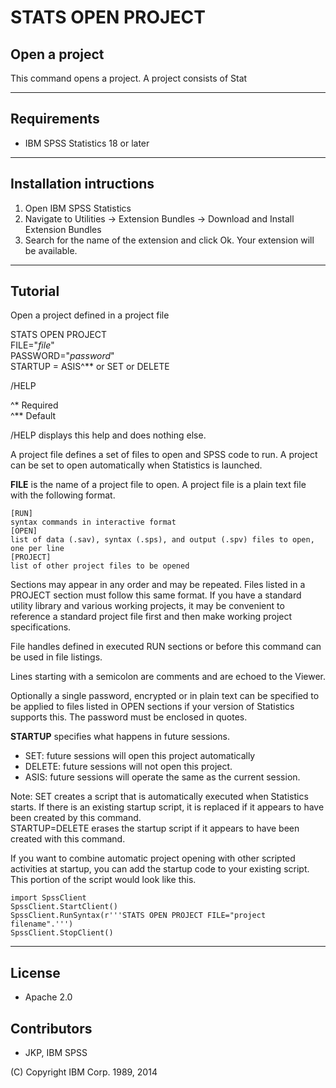 STATS OPEN PROJECT
====================================

## Open a project
 This command opens a project.  A project consists of Stat

---
Requirements
----
- IBM SPSS Statistics 18 or later

---
Installation intructions
----
1. Open IBM SPSS Statistics
2. Navigate to Utilities -> Extension Bundles -> Download and Install Extension Bundles
3. Search for the name of the extension and click Ok. Your extension will be available.

----
Tutorial
----

Open a project defined in a project file


STATS OPEN PROJECT  
FILE="*file*"   
PASSWORD="*password*"  
STARTUP = ASIS^&#42;&#42; or SET or DELETE

/HELP

^&#42; Required  
^&#42;&#42; Default

/HELP displays this help and does nothing else.

A project file defines a set of files to open and SPSS code to run.  A
project can be set to open automatically when Statistics is launched.

**FILE** is the name of a project file to open.  A project file is a plain text
file with the following format.
```
[RUN]
syntax commands in interactive format
[OPEN]
list of data (.sav), syntax (.sps), and output (.spv) files to open,
one per line
[PROJECT]
list of other project files to be opened
```

Sections may appear in any order and may be repeated.
Files listed in a PROJECT section must follow this same format.
If you have a standard utility library and various working projects,
it may be convenient to reference a standard project file first and then
make working project specifications.

File handles defined in executed RUN sections or before this command can
be used in file listings.

Lines starting with a semicolon are comments and are echoed to the Viewer.

Optionally a single password, encrypted or in plain text can be
specified to be applied to files listed in OPEN sections if your version
of Statistics supports this.  The password must be enclosed in quotes.

**STARTUP** specifies what happens in future sessions.  
* SET: future sessions will open this project automatically
* DELETE: future sessions will not open this project.
* ASIS: future sessions will operate the same as the current
session.

Note: SET creates a script that is automatically executed when
Statistics starts.  If there is an existing startup script, it
is replaced if it appears to have been created by this command.  
STARTUP=DELETE erases the startup script if it appears to have
been created with this command.

If you want to combine automatic project opening with other scripted
activities at startup, you can add the startup code to your
existing script.  This portion of the script would look like this.
```
import SpssClient
SpssClient.StartClient()
SpssClient.RunSyntax(r'''STATS OPEN PROJECT FILE="project filename".''')
SpssClient.StopClient()
```


---
License
----

- Apache 2.0
                              
Contributors
----

  - JKP, IBM SPSS

(C) Copyright IBM Corp. 1989, 2014
